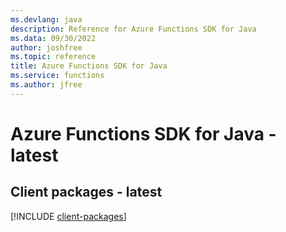 ```yaml
---
ms.devlang: java
description: Reference for Azure Functions SDK for Java
ms.data: 09/30/2022
author: joshfree
ms.topic: reference
title: Azure Functions SDK for Java
ms.service: functions
ms.author: jfree
---
```

# Azure Functions SDK for Java - latest

## Client packages - latest
[!INCLUDE [client-packages](functions-client-index.md)]